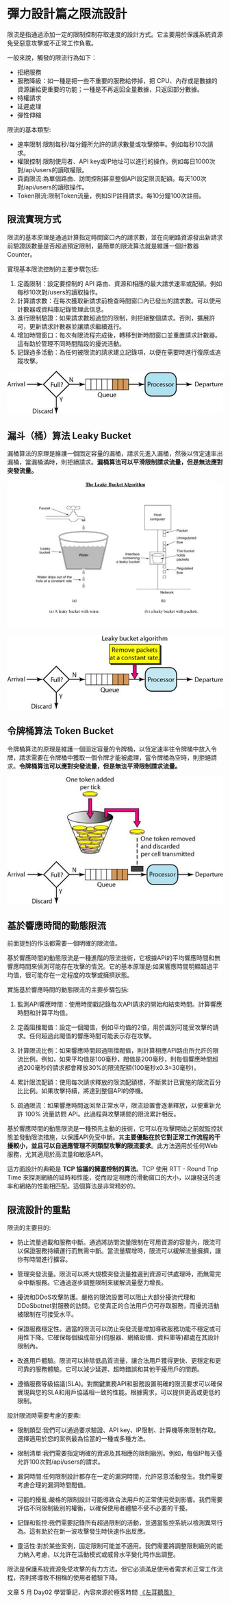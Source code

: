 # 彈力設計篇之限流設計

限流是指通過添加一定的限制控制存取速度的設計方式。它主要用於保護系統資源免受惡意攻擊或不正常工作負載。

一般來說，觸發的限流行為如下：
* 拒絕服務
* 服務降級：如一種是把一些不重要的服務給停掉，把 CPU、內存或是數據的資源讓給更重要的功能；一種是不再返回全量數據，只返回部分數據。
* 特權請求
* 延遲處理
* 彈性伸縮

限流的基本類型:

- 速率限制:限制每秒/每分鐘所允許的請求數量或攻擊頻率。例如每秒10次請求。
- 權限控制:限制使用者、API key或IP地址可以進行的操作。例如每日1000次對/api/users的讀取權限。
- 頁面限流:為單個路由、訪問控制甚至整個API設定限流配額。每天100次對/api/users的讀取操作。
- Token限流:限制Token流量，例如SIP註冊請求。每10分鐘100次註冊。

## 限流實現方式

限流的基本原理是通過計算指定時間窗口內的請求數，並在向網路資源發出新請求前驗證該數量是否超過預定限制，最簡單的限流算法就是維護一個計數器 Counter。 

實現基本限流控制的主要步驟包括: 

1. 定義限制：設定要控制的 API 路由、資源和相應的最大請求速率或配額。例如每秒10次對/users的讀取操作。
2. 計算請求數：在每次獲取新請求前檢查時間窗口內已發出的請求數。可以使用計數器或資料庫記錄管理此信息。
3. 進行限制驗證：如果請求數超過您的限制，則拒絕整個請求。否則，擴展許可，更新請求計數器並讓請求繼續進行。
4. 增加時間窗口：每次有限流程完成後，轉移到新時間窗口並重置請求計數器。這有助於管理不同時間階段的擾流活動。
5. 記錄過多活動：為任何被限流的請求建立記錄項，以便在需要時進行復原或追蹤攻擊。

![](media/16830373664766/16830387574653.jpg)

## 漏斗（桶）算法 Leaky Bucket

漏桶算法的原理是維護一個固定容量的漏桶，請求先進入漏桶，然後以恆定速率出漏桶，當漏桶滿時，則拒絕請求。**漏桶算法可以平滑限制請求流量，但是無法應對突發流量。**


![](media/16830373664766/16830387115487.jpg)

![](media/16830373664766/16830387746773.jpg)


## 令牌桶算法 Token Bucket

令牌桶算法的原理是維護一個固定容量的令牌桶，以恆定速率往令牌桶中放入令牌，請求需要在令牌桶中獲取一個令牌才能被處理，當令牌桶為空時，則拒絕請求。**令牌桶算法可以應對突發流量，但是無法平滑限制請求流量。**

![](media/16830373664766/16830388075716.jpg)

## 基於響應時間的動態限流

前面提到的作法都需要一個明確的限流值。

基於響應時間的動態限流是一種進階的限流技術，它根據API的平均響應時間和無響應時間來偵測可能存在攻擊的情況。它的基本原理是:如果響應時間明顯超過平均值，很可能存在一定程度的攻擊或擁擠狀態。

實施基於響應時間的動態限流的主要步驟包括:

1. 監測API響應時間：使用時間戳記錄每次API請求的開始和結束時間。計算響應時間和計算平均值。 

2. 定義阻擋閥值：設定一個閥值，例如平均值的2倍，用於識別可能受攻擊的請求。任何超過此閥值的響應時間可能表示存在攻擊。

3. 計算限流比例：如果響應時間超過阻擋閥值，則計算相應API路由所允許的限流比例。例如，如果平均值是100毫秒，閥值是200毫秒，則每個響應時間超過200毫秒的請求都會釋放30%的限流配額(100毫秒x0.3=30毫秒)。

4. 累計限流配額：使用每次請求釋放的限流配額標，不斷累計已實施的限流百分比比例。如果攻擊持續，將達到整個API的停機。

5. 疏通限流：如果響應時間返回至正常水平，限流設置會逐漸釋放，以便重新允許 100% 流量訪問 API。此過程與攻擊期間的限流累計相反。

基於響應時間的動態限流是一種預先主動的技術，它可以在攻擊開始之前就監控狀態並發動限流措施，以保護API免受中斷。其**主要優點在於它對正常工作流程的干擾較小，並且可以自適應管理不同類型攻擊的限流要求**。此方法適用於任何Web服務，尤其適用於高流量和敏感API。

這方面設計的典範是 **TCP 協議的擁塞控制的算法**。TCP 使用 RTT - Round Trip Time 來探測網絡的延時和性能，從而設定相應的滑動窗口的大小，以讓發送的速率和網絡的性能相匹配。這個算法是非常精妙的。

## 限流設計的重點

限流的主要目的:

* 防止流量過載和服務中斷。通過將訪問流量限制在可用資源的容量內，限流可以保證服務持續運行而無需中斷。當流量驟增時，限流可以緩解流量擁擠，讓你有時間進行擴容。

* 管理突發流量。限流可以將大規模突發流量推遲到資源可供處理時，而無需完全中斷服務。它通過逐步調整限制來緩解流量壓力增長。

* 擾流和DDoS攻擊防護。嚴格的限流設置可以阻止大部分擾流代理和DDoSbotnet對服務的訪問。它使真正的合法用戶仍可存取服務，而擾流活動被限制在可接受水平。

* 保證服務穩定性。適當的限流可以防止突發流量增加導致服務功能不穩定或可用性下降。它確保每個組成部分(伺服器、網絡設備、資料庫等)都處在其設計限制內。

* 改進用戶體驗。限流可以排除低品質流量，讓合法用戶獲得更快、更穩定和更可靠的服務體驗。它可以減少延遲、超時錯誤和其他干擾用戶的問題。

* 遵循服務等級協議(SLA)。對關鍵業務API和服務設置明確的限流要求可以確保實現與您的SLA和用戶協議相一致的性能。根據需求，可以提供更高或更低的限制。

設計限流時需要考慮的要素:

* 限制類型:我們可以通過要求驗證、API key、IP限制、計算機等來限制存取。選擇適用於您的案例最為恰當的一種或多種方法。

* 限制清單:我們需要指定明確的資源及其相應的限制級別。例如，每個IP每天僅允許100次對/api/users的請求。

* 漏洞時間:任何限制設計都存在一定的漏洞時間，允許惡意活動發生。我們需要考慮合理的漏洞時間閥值。

* 可能的擾亂:嚴格的限制設計可能導致合法用戶的正常使用受到影響。我們需要評估不同限制級別的權衡，以確保使用者體驗不受不必要的干擾。

* 記錄和監控:我們需要記錄所有超過限制的活動，並適當監控系統以檢測異常行為。這有助於在新一波攻擊發生時快速作出反應。

* 靈活性:對於某些案例，固定限制可能並不適用。我們需要將調整限制級別的能力納入考慮，以允許在活動模式或威脅水平變化時作出調整。

限流是保護系統資源免受攻擊的有力方法。但它必須滿足使用者需求和正常工作流程，否則將導致不相稱的使用者體驗下降。

文章 5 月 Day02 學習筆記，內容來源於極客時間 [《左耳聽風》](http://gk.link/a/122L5)